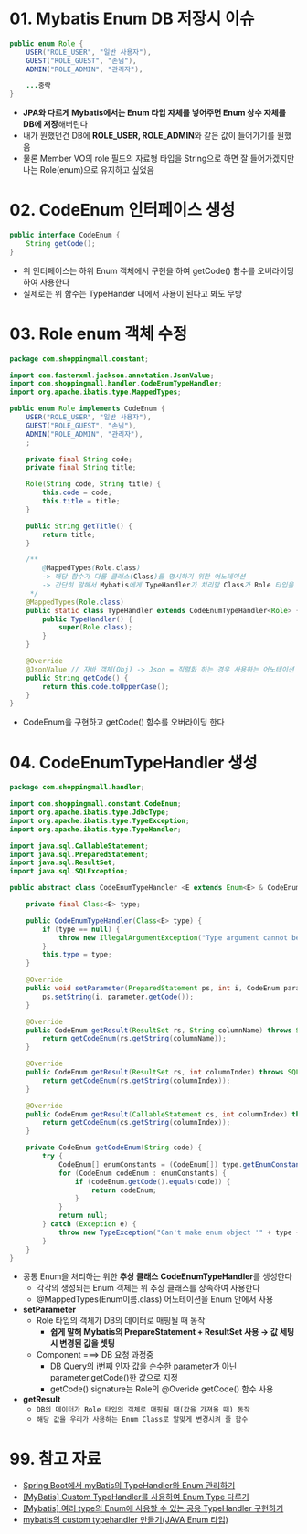 # 01. Mybatis Enum DB 저장시 이슈

```java
public enum Role {
	USER("ROLE_USER", "일반 사용자"),
    GUEST("ROLE_GUEST", "손님"),
    ADMIN("ROLE_ADMIN", "관리자"),

	...중략
}
```

- **JPA와 다르게 Mybatis에서는 Enum 타입 자체를 넣어주면 Enum 상수 자체를 DB에 저장**해버린다
- 내가 원했던건 DB에 **ROLE_USER, ROLE_ADMIN**와 같은 값이 들어가기를 원했음
- 물론 Member VO의 role 필드의 자료형 타입을 String으로 하면 잘 들어가겠지만 나는 Role(enum)으로 유지하고 싶었음

# 02. CodeEnum 인터페이스 생성

```java
public interface CodeEnum {
    String getCode();
}
```

- 위 인터페이스는 하위 Enum 객체에서 구현을 하여 getCode() 함수를 오버라이딩 하여 사용한다
- 실제로는 위 함수는 TypeHander<T> 내에서 사용이 된다고 봐도 무방

# 03. Role enum 객체 수정

```java
package com.shoppingmall.constant;

import com.fasterxml.jackson.annotation.JsonValue;
import com.shoppingmall.handler.CodeEnumTypeHandler;
import org.apache.ibatis.type.MappedTypes;

public enum Role implements CodeEnum {
    USER("ROLE_USER", "일반 사용자"),
    GUEST("ROLE_GUEST", "손님"),
    ADMIN("ROLE_ADMIN", "관리자"),
    ;

    private final String code;
    private final String title;

    Role(String code, String title) {
        this.code = code;
        this.title = title;
    }

    public String getTitle() {
        return title;
    }

    /**
        @MappedTypes(Role.class)
        -> 해당 함수가 다룰 클래스(Class)를 명시하기 위한 어노테이션
        -> 간단히 말해서 Mybatis에게 TypeHandler가 처리할 Class가 Role 타입을 처리한다고 알려주는 역할의 어노테이션
     */
    @MappedTypes(Role.class)
    public static class TypeHandler extends CodeEnumTypeHandler<Role> {
        public TypeHandler() {
            super(Role.class);
        }
    }

    @Override
    @JsonValue // 자바 객체(Obj) -> Json = 직렬화 하는 경우 사용하는 어노테이션
    public String getCode() {
        return this.code.toUpperCase();
    }
}
```

- CodeEnum을 구현하고 getCode() 함수를 오버라이딩 한다

# 04. CodeEnumTypeHandler 생성

```java
package com.shoppingmall.handler;

import com.shoppingmall.constant.CodeEnum;
import org.apache.ibatis.type.JdbcType;
import org.apache.ibatis.type.TypeException;
import org.apache.ibatis.type.TypeHandler;

import java.sql.CallableStatement;
import java.sql.PreparedStatement;
import java.sql.ResultSet;
import java.sql.SQLException;

public abstract class CodeEnumTypeHandler <E extends Enum<E> & CodeEnum> implements TypeHandler<CodeEnum> {

    private final Class<E> type;

    public CodeEnumTypeHandler(Class<E> type) {
        if (type == null) {
            throw new IllegalArgumentException("Type argument cannot be null!");
        }
        this.type = type;
    }

    @Override
    public void setParameter(PreparedStatement ps, int i, CodeEnum parameter, JdbcType jdbcType) throws SQLException {
        ps.setString(i, parameter.getCode());
    }

    @Override
    public CodeEnum getResult(ResultSet rs, String columnName) throws SQLException {
        return getCodeEnum(rs.getString(columnName));
    }

    @Override
    public CodeEnum getResult(ResultSet rs, int columnIndex) throws SQLException {
        return getCodeEnum(rs.getString(columnIndex));
    }

    @Override
    public CodeEnum getResult(CallableStatement cs, int columnIndex) throws SQLException {
        return getCodeEnum(cs.getString(columnIndex));
    }

    private CodeEnum getCodeEnum(String code) {
        try {
            CodeEnum[] enumConstants = (CodeEnum[]) type.getEnumConstants();
            for (CodeEnum codeEnum : enumConstants) {
                if (codeEnum.getCode().equals(code)) {
                    return codeEnum;
                }
            }
            return null;
        } catch (Exception e) {
            throw new TypeException("Can't make enum object '" + type + "'", e);
        }
    }
}
```

- 공통 Enum을 처리하는 위한 **추상 클래스** **CodeEnumTypeHandler**를 생성한다
    - 각각의 생성되는 Enum 객체는 위 추상 클래스를 상속하여 사용한다
    - @MappedTypes(Enum이름.class) 어노테이션을 Enum 안에서 사용
- **setParameter**
    - Role 타입의 객체가 DB의 데이터로 매핑될 때 동작
        - **쉽게 말해 Mybatis의 PrepareStatement + ResultSet 사용 → 값 세팅시 변경된 값을 셋팅**
    - Component ===> DB 요청 과정중
        - DB Query의 i번째 인자 값을 순수한 parameter가 아닌 parameter.getCode()한 값으로 지정
        - getCode() signature는 Role의 @Overide getCode() 함수 사용
- **getResult**
    - `DB의 데이터가 Role 타입의 객체로 매핑될 때(값을 가져올 때) 동작`
    - `해당 값을 우리가 사용하는 Enum Class로 알맞게 변경시켜 줄 함수`

# 99. 참고 자료

- [Spring Boot에서 myBatis의 TypeHandler와 Enum 관리하기](https://www.holaxprogramming.com/2015/11/12/spring-boot-mybatis-typehandler/)
- [[MyBatis] Custom TypeHandler를 사용하여 Enum Type 다루기](https://goodgid.github.io/MyBatis-Handling-TypeHandler-Enum/)
- [[Mybatis] 여러 type의 Enum에 사용할 수 있는 공용 TypeHandler 구현하기](https://velog.io/@lsjbh45/Mybatis-여러-type의-Enum에-사용할-수-있는-공용-TypeHandler-구현하기)
- [mybatis의 custom typehandler 만들기(JAVA Enum 타입)](https://velog.io/@ghk4889/mybatis의-custom-typehandler-만들기JAVA-Enum-타입)